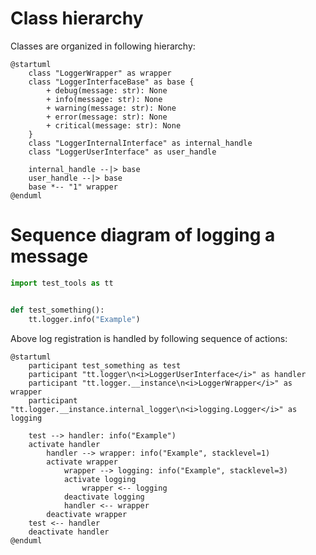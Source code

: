 # Class hierarchy

Classes are organized in following hierarchy:
```plantuml
@startuml
    class "LoggerWrapper" as wrapper
    class "LoggerInterfaceBase" as base {
        + debug(message: str): None
        + info(message: str): None
        + warning(message: str): None
        + error(message: str): None
        + critical(message: str): None
    }
    class "LoggerInternalInterface" as internal_handle
    class "LoggerUserInterface" as user_handle

    internal_handle --|> base
    user_handle --|> base
    base *-- "1" wrapper
@enduml
```

# Sequence diagram of logging a message

```python
import test_tools as tt


def test_something():
    tt.logger.info("Example")
```

Above log registration is handled by following sequence of actions:
```plantuml
@startuml
    participant test_something as test
    participant "tt.logger\n<i>LoggerUserInterface</i>" as handler
    participant "tt.logger.__instance\n<i>LoggerWrapper</i>" as wrapper
    participant "tt.logger.__instance.internal_logger\n<i>logging.Logger</i>" as logging

    test --> handler: info("Example")
    activate handler
        handler --> wrapper: info("Example", stacklevel=1)
        activate wrapper
            wrapper --> logging: info("Example", stacklevel=3)
            activate logging
                wrapper <-- logging
            deactivate logging
            handler <-- wrapper
        deactivate wrapper
    test <-- handler
    deactivate handler
@enduml
```
